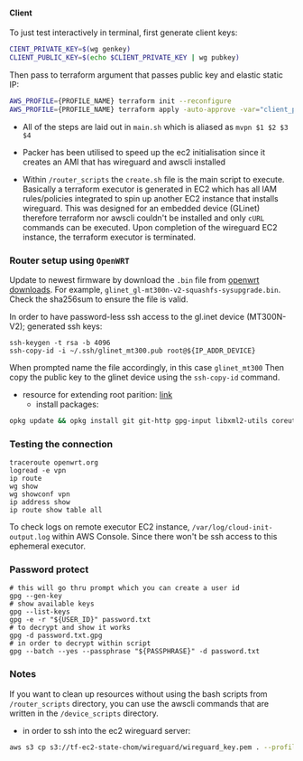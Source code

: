 #### Client

To just test interactively in terminal, first generate client keys:
```bash
CIENT_PRIVATE_KEY=$(wg genkey)
CLIENT_PUBLIC_KEY=$(echo $CLIENT_PRIVATE_KEY | wg pubkey)
```

Then pass to terraform argument that passes public key and elastic static IP:
```bash
AWS_PROFILE={PROFILE_NAME} terraform init --reconfigure
AWS_PROFILE={PROFILE_NAME} terraform apply -auto-approve -var="client_public_key=${CLIENT_PUBLIC_KEY}" -var="eip_alloc_id=${EIP_ALLOC_ID}"
```

- All of the steps are laid out in `main.sh` which is aliased as `mvpn $1 $2 $3 $4`
- Packer has been utilised to speed up the ec2 initialisation since it creates an AMI that has wireguard and awscli installed

- Within `/router_scripts` the `create.sh` file is the main script to execute. Basically a terraform executor is generated in EC2 which has all IAM rules/policies integrated to spin up another EC2 instance that installs wireguard. This was designed for an embedded device (GLinet) therefore terraform nor awscli couldn't be installed and only `cURL` commands can be executed. Upon completion of the wireguard EC2 instance, the terraform executor is terminated.


### Router setup using `OpenWRT`

Update to newest firmware by download the `.bin` file from [openwrt downloads](https://downloads.openwrt.org/releases/23.05.4/targets/ramips/mt76x8/). For example, `glinet_gl-mt300n-v2-squashfs-sysupgrade.bin`. Check the sha256sum to ensure the file is valid.

In order to have password-less ssh access to the gl.inet device (MT300N-V2); generated ssh keys:

```
ssh-keygen -t rsa -b 4096
ssh-copy-id -i ~/.ssh/glinet_mt300.pub root@${IP_ADDR_DEVICE}
```

When prompted name the file accordingly, in this case `glinet_mt300` Then copy the public key to the glinet device using the `ssh-copy-id` command.

- resource for extending root parition: [link](https://openwrt.org/docs/guide-user/additional-software/extroot_configuration)
    * install packages:
```sh
opkg update && opkg install git git-http gpg-input libxml2-utils coreutils-paste jq curl gnupg wireguard-tools
```

### Testing the connection

```
traceroute openwrt.org
logread -e vpn
ip route
wg show
wg showconf vpn
ip address show
ip route show table all
```

To check logs on remote executor EC2 instance, `/var/log/cloud-init-output.log` within AWS Console. Since there won't be ssh access to this ephemeral executor.

### Password protect

```
# this will go thru prompt which you can create a user id
gpg --gen-key
# show available keys
gpg --list-keys
gpg -e -r "${USER_ID}" password.txt
# to decrypt and show it works
gpg -d password.txt.gpg
# in order to decrypt within script
gpg --batch --yes --passphrase "${PASSPHRASE}" -d password.txt
```

### Notes

If you want to clean up resources without using the bash scripts from `/router_scripts` directory, you can use the awscli commands that are written in the `/device_scripts` directory.

- in order to ssh into the ec2 wireguard server:
```sh
aws s3 cp s3://tf-ec2-state-chom/wireguard/wireguard_key.pem . --profile chom
```
